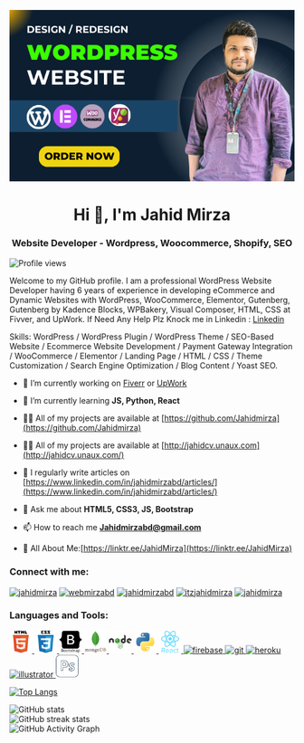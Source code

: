 ![I am Jahid Mirza](https://github.com/Jahidmirza/Jahidmirza/blob/main/I%20will%20build%20responsive%20wordpress%20website%20(2).png)


<h1 align="center">Hi 👋, I'm Jahid Mirza</h1>
<h3 align="center"> Website Developer - Wordpress, Woocommerce, Shopify, SEO </h3>

![Profile views](https://gpvc.arturio.dev/Jahidmirza) 

Welcome to my GitHub profile. I am a professional WordPress Website Developer having 6 years of experience in developing eCommerce and Dynamic Websites with WordPress, WooCommerce, Elementor, Gutenberg, Gutenberg by Kadence Blocks, WPBakery, Visual Composer, HTML, CSS at Fivver, and UpWork.
If Need Any Help Plz Knock me in Linkedin : [Linkedin](https://linkedin.com/in/jahidmirzabd)

Skills: WordPress / WordPress Plugin / WordPress Theme / SEO-Based Website / Ecommerce Website Development / Payment Gateway Integration / WooCommerce / Elementor / Landing Page / HTML / CSS / Theme Customization / Search Engine Optimization / Blog Content / Yoast SEO.
 

- 🔭 I’m currently working on [Fiverr](https://www.fiverr.com/jahidmirzabd) or [UpWork](https://www.upwork.com/freelancers/~01a985527789a8e21b)

- 🌱 I’m currently learning **JS, Python, React**

- 👨‍💻 All of my projects are available at [https://github.com/Jahidmirza](https://github.com/Jahidmirza)
- 👨‍💻 All of my projects are available at [http://jahidcv.unaux.com](http://jahidcv.unaux.com/)

- 📝 I regularly write articles on [https://www.linkedin.com/in/jahidmirzabd/articles/](https://www.linkedin.com/in/jahidmirzabd/articles/)

- 💬 Ask me about **HTML5, CSS3, JS, Bootstrap**

- 📫 How to reach me **Jahidmirzabd@gmail.com**

- 📄 All About Me:[https://linktr.ee/JahidMirza](https://linktr.ee/JahidMirza)

<h3 align="left">Connect with me:</h3>
<p align="left">
<a href="https://codepen.io/jahidmirza" target="blank"><img align="center" src="https://raw.githubusercontent.com/rahuldkjain/github-profile-readme-generator/master/src/images/icons/Social/codepen.svg" alt="jahidmirza" height="30" width="40" /></a>
<a href="https://twitter.com/webmirzabd" target="blank"><img align="center" src="https://raw.githubusercontent.com/rahuldkjain/github-profile-readme-generator/master/src/images/icons/Social/twitter.svg" alt="webmirzabd" height="30" width="40" /></a>
<a href="https://linkedin.com/in/jahidmirzabd" target="blank"><img align="center" src="https://raw.githubusercontent.com/rahuldkjain/github-profile-readme-generator/master/src/images/icons/Social/linked-in-alt.svg" alt="jahidmirzabd" height="30" width="40" /></a>
<a href="https://fb.com/itzjahidmirza" target="blank"><img align="center" src="https://raw.githubusercontent.com/rahuldkjain/github-profile-readme-generator/master/src/images/icons/Social/facebook.svg" alt="itzjahidmirza" height="30" width="40" /></a>
<a href="https://instagram.com/jahidmirza" target="blank"><img align="center" src="https://raw.githubusercontent.com/rahuldkjain/github-profile-readme-generator/master/src/images/icons/Social/instagram.svg" alt="jahidmirza" height="30" width="40" /></a>
</p>

<h3 align="left">Languages and Tools:</h3>
<p align="left"> 
<a href="https://www.w3.org/html/" target="_blank"> <img src="https://raw.githubusercontent.com/devicons/devicon/master/icons/html5/html5-original-wordmark.svg" alt="html5" width="40" height="40"/> </a> 
<a href="https://www.w3schools.com/css/" target="_blank"> <img src="https://raw.githubusercontent.com/devicons/devicon/master/icons/css3/css3-original-wordmark.svg" alt="css3" width="40" height="40"/> </a>
<a href="https://getbootstrap.com" target="_blank"> <img src="https://raw.githubusercontent.com/devicons/devicon/master/icons/bootstrap/bootstrap-plain-wordmark.svg" alt="bootstrap" width="40" height="40"/> </a> 
<a href="https://www.mongodb.com/" target="_blank"> <img src="https://raw.githubusercontent.com/devicons/devicon/master/icons/mongodb/mongodb-original-wordmark.svg" alt="mongodb" width="40" height="40"/> </a> 
<a href="https://nodejs.org" target="_blank"> <img src="https://raw.githubusercontent.com/devicons/devicon/master/icons/nodejs/nodejs-original-wordmark.svg" alt="nodejs" width="40" height="40"/> </a>
<a href="https://www.python.org" target="_blank"> <img src="https://raw.githubusercontent.com/devicons/devicon/master/icons/python/python-original.svg" alt="python" width="40" height="40"/> </a> 
<a href="https://reactjs.org/" target="_blank"> <img src="https://raw.githubusercontent.com/devicons/devicon/master/icons/react/react-original-wordmark.svg" alt="react" width="40" height="40"/> </a> 
<a href="https://firebase.google.com/" target="_blank"> <img src="https://www.vectorlogo.zone/logos/firebase/firebase-icon.svg" alt="firebase" width="40" height="40"/> </a> 
<a href="https://git-scm.com/" target="_blank"> <img src="https://www.vectorlogo.zone/logos/git-scm/git-scm-icon.svg" alt="git" width="40" height="40"/> </a> 
<a href="https://heroku.com" target="_blank"> <img src="https://www.vectorlogo.zone/logos/heroku/heroku-icon.svg" alt="heroku" width="40" height="40"/> </a> 
<a href="https://www.adobe.com/in/products/illustrator.html" target="_blank"> <img src="https://www.vectorlogo.zone/logos/adobe_illustrator/adobe_illustrator-icon.svg" alt="illustrator" width="40" height="40"/> </a> 
<a href="https://www.photoshop.com/en" target="_blank"> <img src="https://raw.githubusercontent.com/devicons/devicon/master/icons/photoshop/photoshop-line.svg" alt="photoshop" width="40" height="40"/> </a> 
</p>

[![Top Langs](https://github-readme-stats.vercel.app/api/top-langs/?username=Jahidmirza)](https://github.com/Jahidmirza/github-readme-stats)

![GitHub stats](https://github-readme-stats.vercel.app/api?username=Jahidmirza&show_icons=true)  
![GitHub streak stats](https://github-readme-streak-stats.herokuapp.com/?user=Jahidmirza)  
![GitHub Activity Graph](https://activity-graph.herokuapp.com/graph?username=Jahidmirza)  
